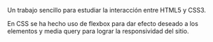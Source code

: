 Un trabajo sencillo para estudiar la interacción entre HTML5 y CSS3.

En CSS se ha hecho uso de flexbox para dar efecto deseado a los elementos y media query para lograr la responsividad del sitio.